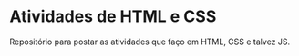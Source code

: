 # Atividades de HTML e CSS
 Repositório para postar as atividades que faço em HTML, CSS e talvez JS.
